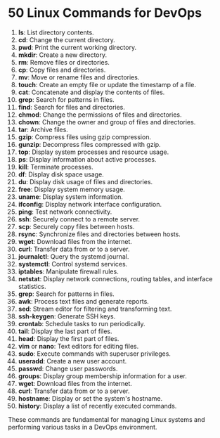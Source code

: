 # 50 Linux Commands for DevOps

1. **ls**: List directory contents.
2. **cd**: Change the current directory.
3. **pwd**: Print the current working directory.
4. **mkdir**: Create a new directory.
5. **rm**: Remove files or directories.
6. **cp**: Copy files and directories.
7. **mv**: Move or rename files and directories.
8. **touch**: Create an empty file or update the timestamp of a file.
9. **cat**: Concatenate and display the contents of files.
10. **grep**: Search for patterns in files.
11. **find**: Search for files and directories.
12. **chmod**: Change the permissions of files and directories.
13. **chown**: Change the owner and group of files and directories.
14. **tar**: Archive files.
15. **gzip**: Compress files using gzip compression.
16. **gunzip**: Decompress files compressed with gzip.
17. **top**: Display system processes and resource usage.
18. **ps**: Display information about active processes.
19. **kill**: Terminate processes.
20. **df**: Display disk space usage.
21. **du**: Display disk usage of files and directories.
22. **free**: Display system memory usage.
23. **uname**: Display system information.
24. **ifconfig**: Display network interface configuration.
25. **ping**: Test network connectivity.
26. **ssh**: Securely connect to a remote server.
27. **scp**: Securely copy files between hosts.
28. **rsync**: Synchronize files and directories between hosts.
29. **wget**: Download files from the internet.
30. **curl**: Transfer data from or to a server.
31. **journalctl**: Query the systemd journal.
32. **systemctl**: Control systemd services.
33. **iptables**: Manipulate firewall rules.
34. **netstat**: Display network connections, routing tables, and interface statistics.
35. **grep**: Search for patterns in files.
36. **awk**: Process text files and generate reports.
37. **sed**: Stream editor for filtering and transforming text.
38. **ssh-keygen**: Generate SSH keys.
39. **crontab**: Schedule tasks to run periodically.
40. **tail**: Display the last part of files.
41. **head**: Display the first part of files.
42. **vim** or **nano**: Text editors for editing files.
43. **sudo**: Execute commands with superuser privileges.
44. **useradd**: Create a new user account.
45. **passwd**: Change user passwords.
46. **groups**: Display group membership information for a user.
47. **wget**: Download files from the internet.
48. **curl**: Transfer data from or to a server.
49. **hostname**: Display or set the system's hostname.
50. **history**: Display a list of recently executed commands.

These commands are fundamental for managing Linux systems and performing various tasks in a DevOps environment.
